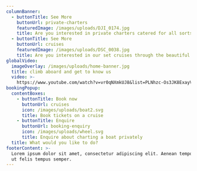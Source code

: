 ```yaml
---
columnBanner:
  - buttonTitle: See More
    buttonUrl: private-charters
    featuredImage: /images/uploads/DJI_0174.jpg
    title: Are you interested in private charters catered for all sorts of occasions?
  - buttonTitle: See More
    buttonUrl: cruises
    featuredImage: /images/uploads/DSC_0038.jpg
    title: Are you interested in our set cruises through the beautiful Broadwater?
globalVideo:
  imageOverlay: /images/uploads/home-banner.jpg
  title: climb aboard and get to know us
  video: >-
    https://www.youtube.com/watch?v=vr0qNXmkUJ8&list=PLNhzc-Os3JK8ExayVzzoHVvP2c0-4_oqt
bookingPopup:
  contentBoxes:
    - buttonTitle: Book now
      buttonUrl: cruises
      icon: /images/uploads/boat2.svg
      title: Book tickets on a cruise
    - buttonTitle: Enquire
      buttonUrl: booking-enquiry
      icon: /images/uploads/wheel.svg
      title: Enquire about charting a boat privately
  title: What would you like to do?
footerContent: >-
  Lorem ipsum dolor sit amet, consectetur adipiscing elit. Aenean tempor massa
  ut felis tempus semper.
---
```

